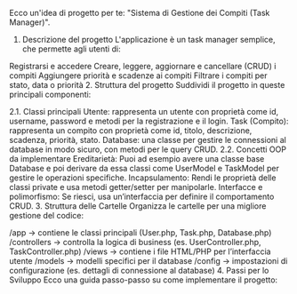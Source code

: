 Ecco un'idea di progetto per te: "Sistema di Gestione dei Compiti (Task Manager)".

1. Descrizione del progetto
   L'applicazione è un task manager semplice, che permette agli utenti di:

Registrarsi e accedere
Creare, leggere, aggiornare e cancellare (CRUD) i compiti
Aggiungere priorità e scadenze ai compiti
Filtrare i compiti per stato, data o priorità 2. Struttura del progetto
Suddividi il progetto in queste principali componenti:

2.1. Classi principali
Utente: rappresenta un utente con proprietà come id, username, password e metodi per la registrazione e il login.
Task (Compito): rappresenta un compito con proprietà come id, titolo, descrizione, scadenza, priorità, stato.
Database: una classe per gestire le connessioni al database in modo sicuro, con metodi per le query CRUD.
2.2. Concetti OOP da implementare
Ereditarietà: Puoi ad esempio avere una classe base Database e poi derivare da essa classi come UserModel e TaskModel per gestire le operazioni specifiche.
Incapsulamento: Rendi le proprietà delle classi private e usa metodi getter/setter per manipolarle.
Interfacce e polimorfismo: Se riesci, usa un’interfaccia per definire il comportamento CRUD. 3. Struttura delle Cartelle
Organizza le cartelle per una migliore gestione del codice:

/app → contiene le classi principali (User.php, Task.php, Database.php)
/controllers → controlla la logica di business (es. UserController.php, TaskController.php)
/views → contiene i file HTML/PHP per l’interfaccia utente
/models → modelli specifici per il database
/config → impostazioni di configurazione (es. dettagli di connessione al database) 4. Passi per lo Sviluppo
Ecco una guida passo-passo su come implementare il progetto:
